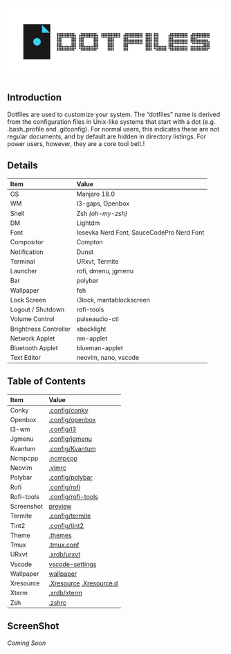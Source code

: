 ![Dotfiles Header](https://raw.githubusercontent.com/nabil48/dotfiles/master/images/header.png)

## Introduction

Dotfiles are used to customize your system. The “dotfiles” name is derived from the configuration files in Unix-like systems that start with a dot (e.g. .bash_profile and .gitconfig). For normal users, this indicates these are not regular documents, and by default are hidden in directory listings. For power users, however, they are a core tool belt.</tspan>!

## Details

| Item                  | Value                                     |
| :-------------------- | :---------------------------------------- |
| OS                    | Manjaro 18.0                              |
| WM                    | I3-gaps, Openbox                          |
| Shell                 | Zsh _(oh-my-zsh)_                         |
| DM                    | Lightdm                                   |
| Font                  | Iosevka Nerd Font, SauceCodePro Nerd Font |
| Compositor            | Compton                                   |
| Notification          | Dunst                                     |
| Terminal              | URxvt, Termite                            |
| Launcher              | rofi, dmenu, jgmenu                       |
| Bar                   | polybar                                   |
| Wallpaper             | feh                                       |
| Lock Screen           | i3lock, mantablockscreen                  |
| Logout / Shutdown     | rofi-tools                                |
| Volume Control        | pulseaudio-ctl                            |
| Brightness Controller | xbacklight                                |
| Network Applet        | nm-applet                                 |
| Bluetooth Applet      | blueman-applet                            |
| Text Editor           | neovim, nano, vscode                      |

## Table of Contents

| Item       | Value                                                                                               |
| :--------- | :-------------------------------------------------------------------------------------------------- |
| Conky      | [.config/conky](https://github.com/nabil48/dotfiles/tree/master/.config/conky)                      |
| Openbox    | [.config/openbox](https://github.com/nabil48/dotfiles/tree/master/.config/openbox)                  |
| I3-wm      | [.config/i3](https://github.com/nabil48/dotfiles/tree/master/.config/i3)                            |
| Jgmenu     | [.config/jgmenu](https://github.com/nabil48/dotfiles/tree/master/.config/jgmenu)                    |
| Kvantum    | [.config/Kvantum](https://github.com/nabil48/dotfiles/tree/master/.config/Kvantum)                  |
| Ncmpcpp    | [.ncmpcpp](https://github.com/nabil48/dotfiles/tree/master/.ncmpcpp)                                |
| Neovim     | [.vimrc](https://github.com/nabil48/dotfiles/blob/master/.config/nvim)                              |
| Polybar    | [.config/polybar](https://github.com/nabil48/dotfiles/tree/master/.config/polybar)                  |
| Rofi       | [.config/rofi](https://github.com/nabil48/dotfiles/tree/master/.config/rofi)                        |
| Rofi-tools | [.config/rofi-tools](https://github.com/nabil48/dotfiles/tree/master/.config/rofi-tools)            |
| Screenshot | [preview](https://github.com/nabil48/dotfiles/tree/master/preview)                    |             |
| Termite    | [.config/termite](https://github.com/nabil48/dotfiles/tree/master/.config/termite)                  |
| Tint2      | [.config/tint2](https://github.com/nabil48/dotfiles/tree/master/.config/tint2)                      |
| Theme      | [.themes]()                                                                                         |
| Tmux       | [.tmux.conf](https://github.com/nabil48/dotfiles/blob/master/.tmux.conf)                            |
| URxvt      | [.xrdb/urxvt](https://github.com/nabil48/dotfiles/blob/master/.xrdb/urxvt)                          |
| Vscode     | [vscode-settings](https://github.com/nabil48/dotfiles/blob/master/vscode-settings.json)             |
| Wallpaper  | [wallpaper](https://github.com/nabil48/dotfiles/tree/master/wallpaper)                              |
| Xresource  | [.Xresource](https://github.com/nabil48/dotfiles/blob/master/.Xresources) [.Xresource.d](https://github.com/nabil48/dotfiles/tree/master/.Xresources.d)                                                     |
| Xterm      | [.xrdb/xterm](https://github.com/nabil48/dotfiles/blob/master/.xrdb/xterm)                          |
| Zsh        | [.zshrc](https://github.com/nabil48/dotfiles/blob/master/.zshrc)                                    |

## ScreenShot

_Coming Soon_
